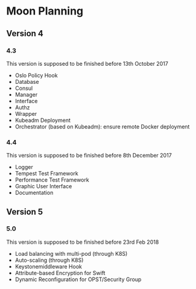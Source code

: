 # Moon Planning
## Version 4
### 4.3
This version is supposed to be finished before 13th October 2017

- Oslo Policy Hook
- Database
- Consul
- Manager
- Interface
- Authz
- Wrapper 
- Kubeadm Deployment
- Orchestrator (based on Kubeadm): ensure remote Docker deployment 

### 4.4
This version is supposed to be finished before 8th December 2017

- Logger
- Tempest Test Framework
- Performance Test Framework
- Graphic User Interface
- Documentation

## Version 5
### 5.0
This version is supposed to be finished before 23rd Feb 2018

- Load balancing with multi-pod (through K8S)
- Auto-scaling (through K8S)
- Keystonemiddleware Hook 
- Attribute-based Encryption for Swift
- Dynamic Reconfiguration for OPST/Security Group 